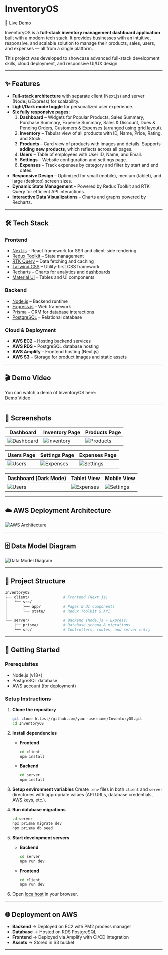 # InventoryOS

🚀 [Live Demo](https://master.d1w3k4ui4is6ob.amplifyapp.com/dashboard)

InventoryOS is a **full-stack inventory management dashboard application** built with a modern tech stack. It provides businesses with an intuitive, responsive, and scalable solution to manage their products, sales, users, and expenses — all from a single platform.  

This project was developed to showcase advanced full-stack development skills, cloud deployment, and responsive UI/UX design.

---

## ✨ Features

- **Full-stack architecture** with separate client (Next.js) and server (Node.js/Express) for scalability.  
- **Light/Dark mode toggle** for personalized user experience.  
- **Six fully responsive pages**:
  1. **Dashboard** – Widgets for Popular Products, Sales Summary, Purchase Summary, Expense Summary, Sales & Discount, Dues & Pending Orders, Customers & Expenses (arranged using grid layout).
  2. **Inventory** – Tabular view of all products with ID, Name, Price, Rating, and Stock.
  3. **Products** – Card view of products with images and details. Supports **adding new products**, which reflects across all pages.
  4. **Users** – Table of employees with User ID, Name, and Email.
  5. **Settings** – Website configuration and settings page.
  6. **Expenses** – Track expenses by category and filter by start and end dates.
- **Responsive Design** – Optimized for small (mobile), medium (tablet), and large (desktop) screen sizes.  
- **Dynamic State Management** – Powered by Redux Toolkit and RTK Query for efficient API interactions.  
- **Interactive Data Visualizations** – Charts and graphs powered by Recharts.  

---

## 🛠️ Tech Stack

### Frontend
- [Next.js](https://nextjs.org/) – React framework for SSR and client-side rendering  
- [Redux Toolkit](https://redux-toolkit.js.org/) – State management  
- [RTK Query](https://redux-toolkit.js.org/rtk-query/overview) – Data fetching and caching  
- [Tailwind CSS](https://tailwindcss.com/) – Utility-first CSS framework  
- [Recharts](https://recharts.org/en-US/) – Charts for analytics and dashboards  
- [Material UI](https://mui.com/) – Tables and UI components  

### Backend
- [Node.js](https://nodejs.org/) – Backend runtime  
- [Express.js](https://expressjs.com/) – Web framework  
- [Prisma](https://www.prisma.io/) – ORM for database interactions  
- [PostgreSQL](https://www.postgresql.org/) – Relational database  

### Cloud & Deployment
- **AWS EC2** – Hosting backend services  
- **AWS RDS** – PostgreSQL database hosting  
- **AWS Amplify** – Frontend hosting (Next.js)  
- **AWS S3** – Storage for product images and static assets

---

## 🎬 Demo Video

You can watch a demo of InventoryOS here:  
[Demo Video](assets/demo.mp4)

---

## 📸 Screenshots

| Dashboard | Inventory Page | Products Page |
|-----------|----------------|---------------|
| ![Dashboard](assets/1a-dashboard-page.png) | ![Inventory](assets/2-inventory-page.png) | ![Products](assets/3-products-page.png) |

| Users Page | Settings Page | Expenses Page |
|------------|---------------|---------------|
| ![Users](assets/4-users-page.png) | ![Expenses](assets/5-settings-page.png) | ![Settings](assets/6-expenses-page.png) |

| Dashboard (Dark Mode) | Tablet View | Mobile View |
|------------|---------------|---------------|
| ![Users](assets/1b-dashboard-page.png) | ![Expenses](assets/7-medium-screen.png) | ![Settings](assets/8-small-screen.png) |

---

## ☁️ AWS Deployment Architecture

![AWS Architecture](assets/AWS-architecture.png)

---

## 🗄️ Data Model Diagram


![Data Model Diagram](assets/data-model-diagram.png)

---

## 📂 Project Structure
```bash
InventoryOS
├── client/               # Frontend (Next.js)
│   └── src/
│       ├── app/          # Pages & UI components
│       └── state/        # Redux Toolkit & API
│
└── server/               # Backend (Node.js + Express)
    ├── prisma/           # Database schema & migrations
    └── src/              # Controllers, routes, and server entry
```
---

## 🚀 Getting Started

### Prerequisites
- Node.js (v18+)
- PostgreSQL database
- AWS account (for deployment)

### Setup Instructions

1. **Clone the repository**
   ```bash
   git clone https://github.com/your-username/InventoryOS.git
   cd InventoryOS
   ```
2. **Install dependencies**
   - **Frontend**
     ```bash
     cd client
     npm install
     ```
   - **Backend**
     ```bash
     cd server
     npm install
     ```
3. **Setup environment variables**
   Create `.env` files in both `client` and `server` directories with appropriate values (API URLs, database credentials, AWS keys, etc.).

4. **Run database migrations**
   ```bash
   cd server
   npx prisma migrate dev
   npx prisma db seed
   ```
5. **Start development servers**
   - **Backend**
     ```bash
     cd server
     npm run dev
     ```
   - **Frontend**
     ```bash
     cd client
     npm run dev
     ```
6. Open [localhost](http://localhost:3000) in your browser.

---

## 🌐 Deployment on AWS
- **Backend** → Deployed on EC2 with PM2 process manager  
- **Database** → Hosted on RDS PostgreSQL  
- **Frontend** → Deployed via Amplify with CI/CD integration  
- **Assets** → Stored in S3 bucket

---
